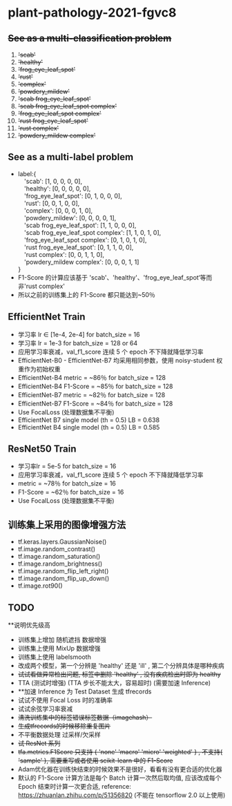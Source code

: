 # plant-pathology-2021-fgvc8
## ~~See as a multi-classification problem~~
1. ~~'scab'~~
2. ~~'healthy'~~
3. ~~'frog_eye_leaf_spot'~~
4. ~~'rust'~~
5. ~~'complex'~~
6. ~~'powdery_mildew'~~
7. ~~'scab frog_eye_leaf_spot'~~
8. ~~'scab frog_eye_leaf_spot complex'~~
9. ~~'frog_eye_leaf_spot complex'~~
10. ~~'rust frog_eye_leaf_spot'~~
11. ~~'rust complex'~~
12. ~~'powdery_mildew complex'~~
## See as a multi-label problem
* label:{<br/>
&emsp;'scab': [1, 0, 0, 0, 0], <br/>
&emsp;'healthy': [0, 0, 0, 0, 0], <br/>
&emsp;'frog_eye_leaf_spot': [0, 1, 0, 0, 0], <br/>
&emsp;'rust': [0, 0, 1, 0, 0], <br/>
&emsp;'complex': [0, 0, 0, 1, 0], <br/>
&emsp;'powdery_mildew': [0, 0, 0, 0, 1], <br/>
&emsp;'scab frog_eye_leaf_spot': [1, 1, 0, 0, 0], <br/>
&emsp;'scab frog_eye_leaf_spot complex': [1, 1, 0, 1, 0], <br/>
&emsp;'frog_eye_leaf_spot complex': [0, 1, 0, 1, 0], <br/>
&emsp;'rust frog_eye_leaf_spot': [0, 1, 1, 0, 0], <br/>
&emsp;'rust complex': [0, 0, 1, 1, 0], <br/>
&emsp;'powdery_mildew complex': [0, 0, 0, 1, 1] <br/>
}<br/>
* F1-Score 的计算应该基于 'scab'、'healthy'、'frog_eye_leaf_spot‘等而非'rust complex' <br/>
* 所以之前的训练集上的 F1-Score 都只能达到~50％ <br/>

## EfficientNet Train

* 学习率 lr ∈ [1e-4, 2e-4] for batch_size = 16 <br/>
* 学习率 lr = 1e-3 for batch_size = 128 or 64 <br/>
* 应用学习率衰减，val_f1_score 连续 5 个 epoch 不下降就降低学习率 <br/>
* EfficientNet-B0 - EfficientNet-B7 均采用相同参数，使用 noisy-student 权重作为初始权重 <br/>
* EfficientNet-B4 metric = ~86％ for batch_size = 128 <br/>
* EfficientNet-B4 F1-Score = ~85％ for batch_size = 128 <br/>
* EfficientNet-B7 metric = ~82％ for batch_size = 128 <br/>
* EfficientNet-B7 F1-Score = ~84％ for batch_size = 128 <br/>
* Use FocalLoss (处理数据集不平衡) <br/>
* EfficientNet B7 single model (th = 0.5) LB = 0.638 <br/>
* EfficientNet B4 single model (th = 0.5) LB = 0.585 <br/>

## ResNet50 Train

* 学习率lr = 5e-5 for batch_size = 16 <br/>
* 应用学习率衰减，val_f1_score 连续 5 个 epoch 不下降就降低学习率 <br/>
* metric = ~78％ for batch_size = 16 <br/>
* F1-Score = ~62％ for batch_size = 16 <br/>
* Use FocalLoss (处理数据集不平衡)<br/>

## 训练集上采用的图像增强方法

* tf.keras.layers.GaussianNoise() <br/>
* tf.image.random_contrast() <br/>
* tf.image.random_saturation() <br/>
* tf.image.random_brightness() <br/>
* tf.image.random_flip_left_right() <br/>
* tf.image.random_flip_up_down() <br/>
* tf.image.rot90() <br/>

## TODO

**说明优先级高 <br/>
* 训练集上增加 随机遮挡 数据增强 <br/>
* 训练集上使用 MixUp 数据增强 <br/>
* 训练集上使用 labelsmooth <br/>
* 改成两个模型，第一个分辨是 'healthy' 还是 'ill' , 第二个分辨具体是哪种疾病 <br/>
* ~~试试看做异常检出问题, 标签中删除 'healthy' , 没有疾病检出时即为 healthy~~  <br/>
* TTA (测试时增强) (TTA 步长不能太大，容易超时) (需要加速 Inference) <br/>
* **加速 Inference 为 Test Dataset 生成 tfrecords <br/>
* 试试不使用 Focal Loss 时的准确率 <br/>
* 试试余弦学习率衰减 <br/>
* ~~清洗训练集中的标签错误标签数据（imagehash）~~ <br/>
* ~~生成tfrecords的时候移除重复图片~~ <br/>
* 不平衡数据处理 过采样/欠采样 <br/>
* ~~试 ResNet 系列~~ <br/>
* ~~tfa.metrics.F1Score 只支持 { 'none' 'macro' 'micro' 'weighted' } , 不支持{ 'sample' },
  需要重写或者使用 scikit-learn 中的 F1-Score~~ <br/>
* Adam优化器在训练快结束的时候效果不是很好，看看有没有更合适的优化器 <br/>
* 默认的 F1-Score 计算方法是每个 Batch 计算一次然后取均值, 应该改成每个 Epoch 结束时计算一次更合适, 
  reference: https://zhuanlan.zhihu.com/p/51356820 (不能在 tensorflow 2.0 以上使用) <br/>
